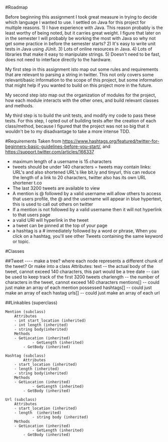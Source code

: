 #Roadmap 

Before beginning this assignment I took great measure in trying to decide which language I wanted to use. I settled on Java for this project for multiple reasons. 
	1) I have experience with Java. This reason probably is the least worthy of being noted, but it carries great weight. I figure that later on in the semester I will probably be working the most with Java so why not get some practice in before the semester starts?
	2) It's easy to write unit tests in Java using JUnit. 
	3) Lots of online resources in Java. 
	4) Lots of libraries that make it easy to manipulate strings. 
	5) Doesn't need to be fast, does not need to interface directly to the hardware. 

My first step in this assignment isto map out some rules and requirements that are relevant to parsing a string in twitter. This not only covers some relevant/basic information to the scope of this project, but some information that might help if you wanted to build on this project more in the future. 

My second step isto map out the organization of modules for the project, how each module interacts with the other ones, and build relevant classes and methods. 

My third step is to build the unit tests, and modify my code to pass these tests. For this step, I opted out of building tests after the creation of each class/method, because I figured that the project was not so big that it wouldn't be to my disadvantage to take a more intense TDD.

#Requirements
Taken from https://www.hashtags.org/featured/twitter-for-beginners-basic-guidelines-before-you-start/, and https://support.twitter.com/articles/166337

- maximum length of a username is 15 characters
- tweets should be under 140 characters 
= tweets may contain links: URL's and also shortened URL's like bit.ly and tinyurl, this can reduce the length of a link to 20 characters, twitter also has its own URL shortener t.co
- The last 3200 tweets are available to view 
- A mention is @ followed by  a valid username will allow others to access that users profile, the @ and the username will appear in blue hypertext, this is used to call out others on twitter
- If a mention is not followed by a valid username then it will not hyperlink to that users page
- a valid URI will hyperlink in the tweet 
- a tweet can be pinned at the top of your page
- a hashtag is a # immediately followed by a word or phrase, When you click on a hashtag, you'll see other Tweets containing the same keyword or topic.

#Classes

##Tweet ---- make a tree? where each node represents a different chunk of the tweet? Or make into a class
  Attributes:
    text -- the actual body of the tweet, cannot exceed 140 characters, this part would be a tree
    date -- can be used to keep track of the first 3200 tweets
    charlength -- the number of characters in the tweet, cannot exceed 140 characters 
    mentions[] -- could just make an array of each mention possessed
    hashtags[] -- could just make an array of each hastag
    urls[] -- could just make an array of each url

##Linkables (superclass)

	Mention (subclass)
	    Attributes
		- int start_location (inherited)
		- int length (inherited)
		- string body(inherited)
	    Methods 
		- GetLocation (inherited)
                - GetLength (inherited)
	        - GetBody (inherited)

	Hashtag (subclass)
            Attributes
		- start_location (inherited)
		- length (inherited)
		- string body(inherited)
	    Methods 
		- GetLocation (inherited)
                - GetLength (inherited)
	        - GetBody (inherited)

	Url (subclass)
	    Attributes
		- start_location (inherited)
		- length  (inherited)
                - string body (inherited)
	    Methods 
		- GetLocation (inherited)
                - GetLength (inherited)
	        - GetBody (inherited)
	